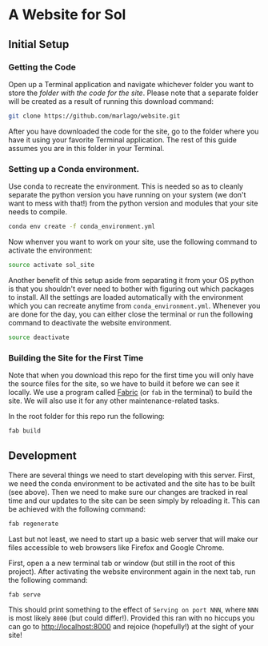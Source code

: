 # A Website for Sol

## Initial Setup

### Getting the Code

Open up a Terminal application and navigate whichever folder you want to
store the *folder with the code for the site*. Please note that a separate
folder will be created as a result of running this download command:

```sh
git clone https://github.com/marlago/website.git
```

After you have downloaded the code for the site, go to the folder where you
have it using your favorite Terminal application.
The rest of this guide assumes you are in this folder in your Terminal.

### Setting up a Conda environment.

Use conda to recreate the environment. This is needed so as to cleanly separate
the python version you have running on your system (we don't want to mess with that!)
from the python version and modules that your site needs to compile.

```sh
conda env create -f conda_environment.yml
```

Now whenver you want to work on your site, use the following command to activate
the environment:

```sh
source activate sol_site
```

Another benefit of this setup aside from separating it from your OS python is
that you shouldn't ever need to bother with figuring out which packages to
install. All the settings are loaded automatically with the environment which
you can recreate anytime from `conda_environment.yml`.
Whenever you are done for the day, you can either close the terminal or run
the following command to deactivate the website environment.

```sh
source deactivate
```

### Building the Site for the First Time

Note that when you download this repo for the first time you will only have
the source files for the site, so we have to build it before we can see it locally.
We use a program called [Fabric](http://www.fabfile.org/)
(or `fab` in the terminal) to build the site. We will also use it for any other
maintenance-related tasks.

In the root folder for this repo run the following:

```sh
fab build
```

## Development

There are several things we need to start developing with this server.
First, we need the conda environment to be activated and the site
has to be built (see above).
Then we need to make sure our changes are tracked in real time and our updates
to the site can be seen simply by reloading it.
This can be achieved with the following command:

```sh
fab regenerate
```

Last but not least, we need to start up a basic web server that will make our
files accessible to web browsers like Firefox and Google Chrome.

First, open a a new terminal tab or window (but still in the root of this project). After activating the website environment again in the next tab, run the following command:

```sh
fab serve
```

This should print something to the effect of `Serving on port NNN`, where `NNN`
is most likely `8000` (but could differ!).
Provided this ran with no hiccups you can go to <http://localhost:8000> and
rejoice (hopefully!) at the sight of your site!
